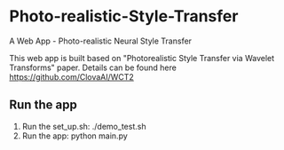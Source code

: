 # Photo-realistic-Style-Transfer

A Web App - Photo-realistic Neural Style Transfer

This web app is built based on "Photorealistic Style Transfer via Wavelet Transforms" paper. Details can be found here https://github.com/ClovaAI/WCT2

## Run the app

1. Run the set_up.sh: ./demo_test.sh
2. Run the app: python main.py
